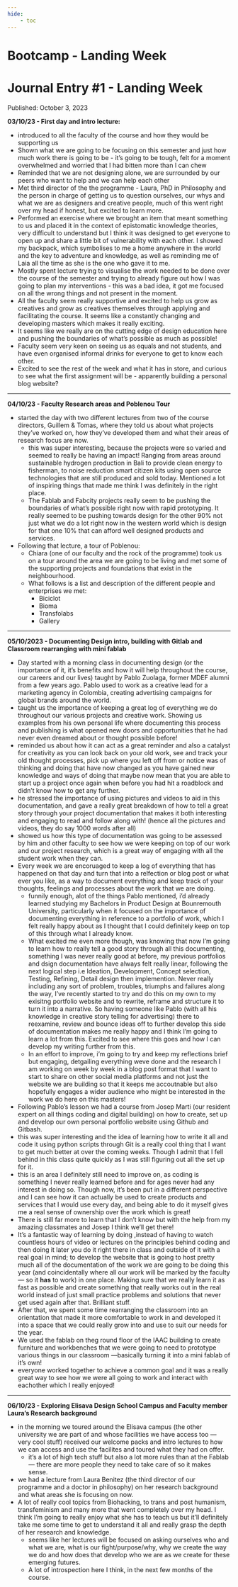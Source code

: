 ```yaml
---
hide:
    - toc
---
```


# Bootcamp - Landing Week

# Journal Entry #1 - Landing Week

Published: October 3, 2023

**03/10/23 - First day and intro lecture:** 

- introduced to all the faculty of the course and how they would be supporting us
- Shown what we are going to be focusing on this semester and just how much work there is going to be - it’s going to be tough, felt for a moment overwhelmed and worried that I had bitten more than I can chew
- Reminded that we are not designing alone, we are surrounded by our peers who want to help and we can help each other
- Met third director of the the programme - Laura, PhD in Philosophy and the person in charge of getting us to question ourselves, our whys and what we are as designers and creative people, much of this went right over my head if honest, but excited to learn more.
- Performed an exercise where we brought an item that meant something to us and placed it in the context of epistomatic knowledge theories, very difficult to understand but I think it was designed to get everyone to open up and share a little bit of vulnerability with each other. I showed my backpack, which symbolises to me a home anywhere in the world and the key to adventure and knowledge, as well as reminding me of Laia all the time as she is the one who gave it to me.
- Mostly spent lecture trying to visualise the work needed to be done over the course of the semester and trying to already figure out how I was going to plan my interventions - this was a bad idea, it got me focused on all the wrong things and not present in the moment.
- All the faculty seem really supportive and excited to help us grow as creatives and grow as creatives themselves through applying and facilitating the course. It seems like a constantly changing and developing masters which makes it really exciting.
- It seems like we really are on the cutting edge of design education here and pushing the boundaries of what’s possible as much as possible!
- Faculty seem very keen on seeing us as equals and not students, and have even organised informal drinks for everyone to get to know each other.
- Excited to see the rest of the week and what it has in store, and curious to see what the first assignment will be - apparently building a personal blog website?

---

**04/10/23 - Faculty Research areas and Poblenou Tour**

- started the day with two different lectures from two of the course directors, Guillem & Tomas, where they told us about what projects they’ve worked on, how they’ve developed them and what their areas of research focus are now.
    - this was super interesting, because the projects were so varied and seemed to really be having an impact! Ranging from areas around sustainable hydrogen production in Bali to provide clean energy to fisherman, to noise reduction smart citizen kits using open source technologies that are still produced and sold today. Mentioned a lot of inspiring things that made me think I was definitely in the right place.
    - The Fablab and Fabcity projects really seem to be pushing the boundaries of what’s possible right now with rapid prototyping. It really seemed to be pushing towards design for the other 90% not just what we do a lot right now in the western world which is design for that one 10% that can afford well designed products and services.
- Following that lecture, a tour of Poblenou:
    - Chiara (one of our faculty and the rock of the programme) took us on a tour around the area we are going to be living and met some of the supporting projects and foundations that exist in the neighbourhood.
    - What follows is a list and description of the different people and enterprises we met:
        - Biciclot
        - Bioma
        - Transfolabs
        - Gallery

---

**05/10/2023 - Documenting Design intro, building with Gitlab and Classroom rearranging with mini fablab**

- Day started with a morning class in documenting design (or the importance of it, it’s benefits and how it will help throughout the course, our careers and our lives) taught by Pablo Zuolaga, former MDEF alumni from a few years ago. Pablo used to work as a creative lead for a marketing agency in Colombia, creating advertising campaigns for global brands around the world.
- taught us the importance of keeping a great log of everything we do throughout our various projects and creative work. Showing us examples from his own personal life where documenting this process and publishing is what opened new doors and opportunities that he had never even dreamed about or thought possible before!
- reminded us about how it can act as a great reminder and also a catalyst for creativity as you can look back on your old work, see and track your old thought processes, pick up where you left off from or notice was of thinking and doing that have now changed as you have gained new knowledge and ways of doing that maybe now mean that you are able to start up a project once again when before you had hit a roadblock and didn’t know how to get any further.
- he stressed the importance of using pictures and videos to aid in this documentation, and gave a really great breakdown of how to tell a great story through your project documentation that makes it both interesting and engaging to read and follow along with! (hence all the pictures and videos, they do say 1000 words after all)
- showed us how this type of documentation was going to be assessed by him and other faculty to see how we were keeping on top of our work and our project research, which is a great way of engaging with all the student work when they can.
- Every week we are encoruaged to keep a log of everything that has happened on that day and turn that into a relfection or blog post or what ever you like, as a way to document everything and keep track of your thoughts, feelings and processes about the work that we are doing.
    - funnily enough, alot of the things Pablo mentioned, i’d already learned studying my Bachelors in Product Design at Bounremouth University, particularly when it focused on the importance of documenting everything in reference to a portfolio of work, which I felt really happy about as I thought that I could definitely keep on top of this through what I already know.
    - What excited me even more though, was knowing that now I’m going to learn how to really tell a good story through all this documenting, something I was never really good at before, my previous portfolios and dsign documentation have always felt really linear, following the next logical step i.e Ideation, Development, Concept selection, Testing, Refining, Detail design then implemention. Never really including any sort of problem, troubles, triumphs and failures along the way, I’ve recently started to try and do this on my own to my exisitng portfolio website and to rewrite, reframe and structure it to turn it into a narrative. So having someone like Pablo (with all his knowledge in creative story telling for advertising) there to reexamine, review and bounce ideas off to further develop this side of documentation makes me really happy and I think I’m going to learn a lot from this.  Excited to see where this goes and how I can develop my writing further from this.
    - In an effort to improve, i’m going to try and keep my reflections brief but engaging, detgailing everything weve done and the research I am working on week by week in a blog post format that I want to start to share on other social media platforms and not just the website we are building so that it keeps me accoutnable but also hopefully engages a wider audience who might be interested in the work we do here on this masters!
- Following Pablo’s lesson we had a course from Josep Marti (our resident expert on all things coding and digital building) on how to create, set up and develop our own personal portfolio website using Github and Gitbash.
- this was super interesting and the idea of learning how to write it all and code it using python scripts through Git is a really cool thing that I want to get much better at over the coming weeks. Though I admit that I fell behind in this class quite quickly as I was still figuring out all the set up for it.
- this is an area I definitely still need to improve on, as coding is something I never really learned before and for ages never had any interest in doing so. Though now, it’s been put in a different perspective and I can see how it can actually be used to create products and services that I would use every day, and being able to do it myself gives me a real sense of ownership over the work which is great!
- There is still far more to learn that I don’t know but with the help from my amazing classmates and Josep I think we’ll get there!
- It’s a fantastic way of learning by doing ,instead of having to watch countless hours of video or lectures on the principles behind coding and then doing it later you do it right there in class and outside of it with a real goal in mind; to develop the website that is going to host pretty much all of the documentation of the work we are going to be doing this year (and coincidentally where all our work will be marked by the faculty — so it **has** to work) in one place. Making sure that we really learn it as fast as possible and create something that really works out in the real world instead of just small practice problems and solutions that never get used again after that. Brilliant stuff.
- After that, we spent some time rearranging the classroom into an orientation that made it more comfortable to work in and developed it into a space that we could really grow into and use to suit our needs for the year.
- We used the fablab on theg round floor of the IAAC building to create furniture and workbenches that we were going to need to prototype various things in our classroom —basically turning it into a mini fablab of it’s own!
- everyone worked together to achieve a common goal and it was a really great way to see how we were all going to work and interact with eachother which I really enjoyed!

---

**06/10/23 - Exploring Elisava Design School Campus and Faculty member Laura’s Research background**

- in the morning we toured around the Elisava campus (the other university we are part of and whose facilities we have access too — very cool stuff) received our welcome packs and intro lectures to how we can access and use the facilites and toured what they had on offer.
    - it’s a lot of high tech stuff but also a lot more rules than at the Fablab — there are more people they need to take care of so it makes sense.
- we had a lecture from Laura Benitez (the third director of our programme and a doctor in philosophy) on her research background and what areas she is focusing on now.
- A lot of really cool topics from Biohacking, to trans and post humanism, transfeminism and many more that went completely over my head. I think I’m going to really enjoy what she has to teach us but it’ll definitely take me some time to get to understand it all and really grasp the depth of her research and knowledge.
    - seems like her lectures will be focused on asking ourselves who and what we are, what is our fight/purpose/why, why we create the way we do and how does that develop who we are as we create for these emerging futures.
    - A lot of introspection here I think, in the next few months of the course.

